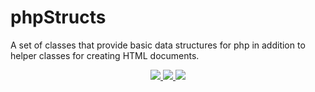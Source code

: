 # phpStructs
A set of classes that provide basic data structures for php in addition to helper classes for creating HTML documents.

<p align="center">
  <a href="https://travis-ci.org/usernane/phpStructs">
    <img src="https://travis-ci.org/usernane/phpStructs.svg?branch=master">
  </a>
  <a href="https://codecov.io/gh/usernane/phpStructs">
    <img src="https://codecov.io/gh/usernane/phpStructs/branch/master/graph/badge.svg" />
  </a>
  <a href="https://paypal.me/IbrahimBinAlshikh">
    <img src="https://img.shields.io/endpoint.svg?url=https%3A%2F%2Fprogrammingacademia.com%2Fwebfiori%2Fapis%2Fshields-get-dontate-badget">
  </a>
</p>
